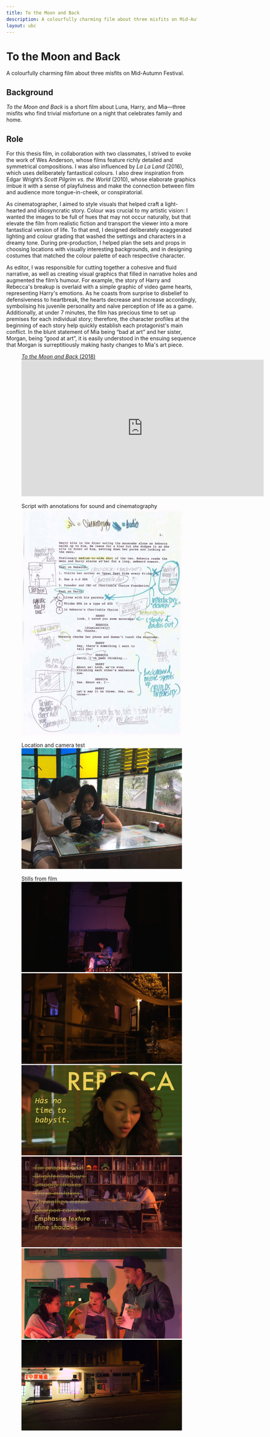 ```yaml
---
title: To the Moon and Back
description: A colourfully charming film about three misfits on Mid-Autumn Festival.
layout: ubc
---
```


<div class="project-title">
	<h1>To the Moon and Back</h1>
	<p class="desc">A colourfully charming film about three misfits on Mid-Autumn Festival.</p>
</div>

<div class="writeup">
	<h2>Background</h2>
		<p><i>To the Moon and Back</i> is a short film about Luna, Harry, and Mia&mdash;three misfits who find trivial misfortune on a night that celebrates family and home.</p>
	<h2>Role</h2>
		<p>For this thesis film, in collaboration with two classmates, I strived to evoke the work of Wes Anderson, whose films feature richly detailed and symmetrical compositions. I was also influenced by <i>La La Land</i> (2016), which uses deliberately fantastical colours. I also drew inspiration from Edgar Wright’s <i>Scott Pilgrim vs. the World</i> (2010), whose elaborate graphics imbue it with a sense of playfulness and make the connection between film and audience more tongue-in-cheek, or conspiratorial.</p>
		<p>As cinematographer, I aimed to style visuals that helped craft a light-hearted and idiosyncratic story. Colour was crucial to my artistic vision: I wanted the images to be full of hues that may not occur naturally, but that elevate the film from realistic fiction and transport the viewer into a more fantastical version of life. To that end, I designed deliberately exaggerated lighting and colour grading that washed the settings and characters in a dreamy tone. During pre-production, I helped plan the sets and props in choosing locations with visually interesting backgrounds, and in designing costumes that matched the colour palette of each respective character.</p>
		<p>As editor, I was responsible for cutting together a cohesive and fluid narrative, as well as creating visual graphics that filled in narrative holes and augmented the film’s humour. For example, the story of Harry and Rebecca's breakup is overlaid with a simple graphic of video game hearts, representing Harry's emotions. As he coasts from surprise to disbelief to defensiveness to heartbreak, the hearts decrease and increase accordingly, symbolising his juvenile personality and naïve perception of life as a game. Additionally, at under 7 minutes, the film has precious time to set up premises for each individual story; therefore, the character profiles at the beginning of each story help quickly establish each protagonist's main conflict. In the blunt statement of Mia being &ldquo;bad at art&rdquo; and her sister, Morgan, being &ldquo;good at art&rdquo;, it is easily understood in the ensuing sequence that Morgan is surreptitiously making hasty changes to Mia's art piece.</p>
</div>

<div class="media">
	<figure>
		<figcaption><a href="https://vimeo.com/253094139"><i>To the Moon and Back</i> (2018)</a></figcaption>
		<iframe src="https://player.vimeo.com/video/253094139?byline=0&portrait=0" width="640" height="360" frameborder="0" webkitallowfullscreen mozallowfullscreen allowfullscreen></iframe>
	</figure>
	<figure>
		<figcaption>Script with annotations for sound and cinematography</figcaption>
		<img src="/assets/img/thesis/annotations.jpg" alt="A page of the script marked with highlights, notes, and diagrams">
	</figure>
	<figure>
		<figcaption>Location and camera test</figcaption>
		<img src="/assets/img/thesis/location.jpg" alt="Director and me sitting in a diner booth, conducting camera tests">
	</figure>
	<figure class="grid">
		<figcaption>Stills from film</figcaption>
		<img src="/assets/img/thesis/still-1.jpg" alt="Luna sitting on a chair">
		<img src="/assets/img/thesis/still-2.jpg" alt="Luna leaving the shack">
		<img src="/assets/img/thesis/still-3.jpg" alt="Rebecca's introduction">
		<img src="/assets/img/thesis/still-4.jpg" alt="Morgan making changes to Mia's art">
		<img src="/assets/img/thesis/still-5.jpg" alt="Luna, Mia, and Harry">
		<img src="/assets/img/thesis/still-6.jpg" alt="Luna jumping for joy">
	</figure>
	<!-- <figure class="grid">
		<figcaption>Chapter cards, inspired by storybooks and anaglyphs</figcaption>
		<img src="/assets/img/ursula/chapter-1.png" alt="Chapter 1">
		<img src="/assets/img/ursula/chapter-2.png" alt="Chapter 2">
		<img src="/assets/img/ursula/chapter-3.png" alt="Chapter 3">
	</figure> -->
</div>